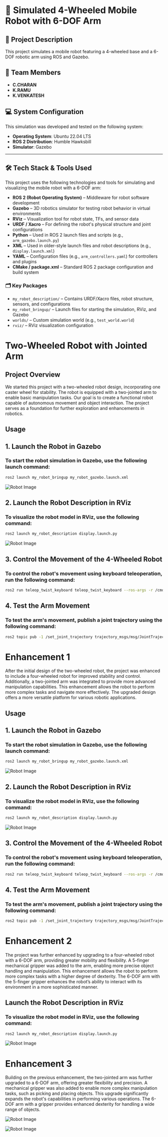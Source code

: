 # 🤖 Simulated 4-Wheeled Mobile Robot with 6-DOF Arm

## 📝 Project Description

This project simulates a mobile robot featuring a 4-wheeled base and a 6-DOF robotic arm using ROS and Gazebo.

## 👥 Team Members

- **C.CHARAN**  
- **K.RAMU**  
- **K.VENKATESH**

## 💻 System Configuration

This simulation was developed and tested on the following system:

- **Operating System**: Ubuntu 22.04 LTS  
- **ROS 2 Distribution**: Humble Hawksbill  
- **Simulator**: Gazebo  
---
 
## 🛠️ Tech Stack & Tools Used

This project uses the following technologies and tools for simulating and visualizing the mobile robot with a 6-DOF arm:

- **ROS 2 (Robot Operating System)** – Middleware for robot software development
- **Gazebo** – 3D robotics simulator for testing robot behavior in virtual environments
- **RViz** – Visualization tool for robot state, TFs, and sensor data
- **URDF / Xacro** – For defining the robot's physical structure and joint configurations
- **Python** – Used in ROS 2 launch files and scripts (e.g., `arm_gazebo.launch.py`)
- **XML** – Used in older-style launch files and robot descriptions (e.g., `display.launch.xml`)
- **YAML** – Configuration files (e.g., `arm_controllers.yaml`) for controllers and plugins
- **CMake / package.xml** – Standard ROS 2 package configuration and build system

### 🗂️ Key Packages

- `my_robot_description/` – Contains URDF/Xacro files, robot structure, sensors, and configurations
- `my_robot_bringup/` – Launch files for starting the simulation, RViz, and Gazebo
- `worlds/` – Custom simulation world (e.g., `test_world.world`)
- `rviz/` – RViz visualization configuration

# Two-Wheeled Robot with Jointed Arm

## Project Overview

We started this project with a two-wheeled robot design, incorporating one caster wheel for stability. The robot is equipped with a two-jointed arm to enable basic manipulation tasks. Our goal is to create a functional robot capable of autonomous movement and object interaction. The project serves as a foundation for further exploration and enhancements in robotics.
## Usage
## 1. Launch the Robot in Gazebo
### To start the robot simulation in Gazebo, use the following launch command:
```bash
ros2 launch my_robot_bringup my_robot_gazebo.launch.xml
```
![Robot Image](images/robot2.png)

## 2. Launch the Robot Description in RViz
### To visualize the robot model in RViz, use the following command:

```bash
ros2 launch my_robot_description display.launch.py
```
![Robot Image](images/robot1.png)

## 3. Control the Movement of the 4-Wheeled Robot
### To control the robot's movement using keyboard teleoperation, run the following command:

```bash
ros2 run teleop_twist_keyboard teleop_twist_keyboard --ros-args -r /cmd_vel:=/cmd_vel
```
## 4. Test the Arm Movement
### To test the arm's movement, publish a joint trajectory using the following command:

```bash
ros2 topic pub -1 /set_joint_trajectory trajectory_msgs/msg/JointTrajectory '{header: {frame_id: "base_footprint"}, joint_names: ["arm_base_forearm_joint", "forearm_hand_joint"], points: [{positions: [0.1, 0.4]}]}'
```
# Enhancement 1

After the initial design of the two-wheeled robot, the project was enhanced to include a four-wheeled robot for improved stability and control. Additionally, a two-jointed arm was integrated to provide more advanced manipulation capabilities. This enhancement allows the robot to perform more complex tasks and navigate more effectively. The upgraded design offers a more versatile platform for various robotic applications.

## Usage
## 1. Launch the Robot in Gazebo
### To start the robot simulation in Gazebo, use the following launch command:
```bash
ros2 launch my_robot_bringup my_robot_gazebo.launch.xml
```
![Robot Image](images/robot4.png)

## 2. Launch the Robot Description in RViz
### To visualize the robot model in RViz, use the following command:

```bash
ros2 launch my_robot_description display.launch.py
```
![Robot Image](images/robot3.png)

## 3. Control the Movement of the 4-Wheeled Robot
### To control the robot's movement using keyboard teleoperation, run the following command:

```bash
ros2 run teleop_twist_keyboard teleop_twist_keyboard --ros-args -r /cmd_vel:=/cmd_vel
```
## 4. Test the Arm Movement
### To test the arm's movement, publish a joint trajectory using the following command:

```bash
ros2 topic pub -1 /set_joint_trajectory trajectory_msgs/msg/JointTrajectory '{header: {frame_id: "base_footprint"}, joint_names: ["arm_base_forearm_joint", "forearm_hand_joint"], points: [{positions: [0.1, 0.4]}]}'
```

# Enhancement 2

The project was further enhanced by upgrading to a four-wheeled robot with a 6-DOF arm, providing greater mobility and flexibility. A 5-finger mechanical gripper was added to the arm, enabling more precise object handling and manipulation. This enhancement allows the robot to perform more complex tasks with a higher degree of dexterity. The 6-DOF arm with the 5-finger gripper enhances the robot’s ability to interact with its environment in a more sophisticated manner.

##  Launch the Robot Description in RViz
### To visualize the robot model in RViz, use the following command:

```bash
ros2 launch my_robot_description display.launch.py
```
![Robot Image](images/robot5.png)

# Enhancement 3

Building on the previous enhancement, the two-jointed arm was further upgraded to a 6-DOF arm, offering greater flexibility and precision. A mechanical gripper was also added to enable more complex manipulation tasks, such as picking and placing objects. This upgrade significantly expands the robot's capabilities in performing various operations. The 6-DOF arm with a gripper provides enhanced dexterity for handling a wide range of objects.

![Robot Image](images/robot6.png)



![Robot Image](images/robot7.png)



